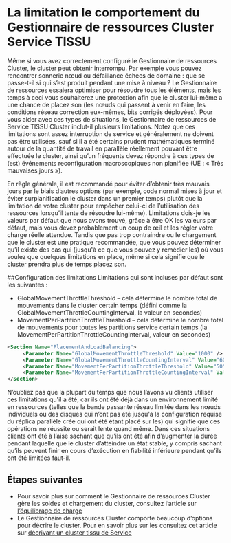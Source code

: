 <properties
   pageTitle="La limitation dans le Gestionnaire de ressources de cluster Service TISSU | Microsoft Azure"
   description="Apprenez à configurer les limitations fournies par le Gestionnaire de ressources Cluster Service tissu."
   services="service-fabric"
   documentationCenter=".net"
   authors="masnider"
   manager="timlt"
   editor=""/>

<tags
   ms.service="Service-Fabric"
   ms.devlang="dotnet"
   ms.topic="article"
   ms.tgt_pltfrm="NA"
   ms.workload="NA"
   ms.date="08/19/2016"
   ms.author="masnider"/>


# <a name="throttling-the-behavior-of-the-service-fabric-cluster-resource-manager"></a>La limitation le comportement du Gestionnaire de ressources Cluster Service TISSU
Même si vous avez correctement configuré le Gestionnaire de ressources Cluster, le cluster peut obtenir interrompu. Par exemple vous pouvez rencontrer sonnerie nœud ou défaillance échecs de domaine : que se passe-t-il si qui s’est produit pendant une mise à niveau ? Le Gestionnaire de ressources essaiera optimiser pour résoudre tous les éléments, mais les temps à ceci vous souhaiterez une protection afin que le cluster lui-même a une chance de placez son (les nœuds qui passent à venir en faire, les conditions réseau correction eux-mêmes, bits corrigés déployées). Pour vous aider avec ces types de situations, le Gestionnaire de ressources de Service TISSU Cluster inclut-il plusieurs limitations. Notez que ces limitations sont assez interruption de service et généralement ne doivent pas être utilisées, sauf si il a été certains prudent mathématiques terminé autour de la quantité de travail en parallèle réellement pouvant être effectuée le cluster, ainsi qu’un fréquents devez répondre à ces types de (est) événements reconfiguration macroscopiques non planifiée (UE : « Très mauvaises jours »).

En règle générale, il est recommandé pour éviter d’obtenir très mauvais jours par le biais d’autres options (par exemple, code normal mises à jour et éviter surplanification le cluster dans un premier temps) plutôt que la limitation de votre cluster pour empêcher celui-ci de l’utilisation des ressources lorsqu’il tente de résoudre lui-même). Limitations dois-je les valeurs par défaut que nous avons trouvé, grâce à être OK les valeurs par défaut, mais vous devez probablement un coup de œil et les régler votre charge réelle attendue. Tandis que pas trop contraindre ou le chargement que le cluster est une pratique recommandée, que vous pouvez déterminer qu’il existe des cas qui (jusqu'à ce que vous pouvez y remédier les) où vous voulez que quelques limitations en place, même si cela signifie que le cluster prendra plus de temps placez son.

##<a name="configuring-the-throttles"></a>Configuration des limitations
Limitations qui sont incluses par défaut sont les suivantes :

-   GlobalMovementThrottleThreshold – cela détermine le nombre total de mouvements dans le cluster certain temps (défini comme la GlobalMovementThrottleCountingInterval, la valeur en secondes)
-   MovementPerPartitionThrottleThreshold – cela détermine le nombre total de mouvements pour toutes les partitions service certain temps (la MovementPerPartitionThrottleCountingInterval, valeur en secondes)

``` xml
<Section Name="PlacementAndLoadBalancing">
     <Parameter Name="GlobalMovementThrottleThreshold" Value="1000" />
     <Parameter Name="GlobalMovementThrottleCountingInterval" Value="600" />
     <Parameter Name="MovementPerPartitionThrottleThreshold" Value="50" />
     <Parameter Name="MovementPerPartitionThrottleCountingInterval" Value="600" />
</Section>
```

N’oubliez pas que la plupart du temps que nous l’avons vu clients utiliser ces limitations qu'il a été, car ils ont été déjà dans un environnement limité en ressources (telles que la bande passante réseau limitée dans les nœuds individuels ou des disques qui n’ont pas été jusqu'à la configuration requise du réplica parallèle crée qui ont été étant placé sur les) qui signifie que ces opérations ne réussite ou serait lente quand même.  Dans ces situations clients ont été à l’aise sachant que qu’ils ont été afin d’augmenter la durée pendant laquelle que le cluster d’atteindre un état stable, y compris sachant qu’ils peuvent finir en cours d’exécution en fiabilité inférieure pendant qu’ils ont été limitées faut-il.

## <a name="next-steps"></a>Étapes suivantes
- Pour savoir plus sur comment le Gestionnaire de ressources Cluster gère les soldes et chargement du cluster, consultez l’article sur [l’équilibrage de charge](service-fabric-cluster-resource-manager-balancing.md)
- Le Gestionnaire de ressources Cluster comporte beaucoup d’options pour décrire le cluster. Pour en savoir plus sur les consultez cet article sur [décrivant un cluster tissu de Service](service-fabric-cluster-resource-manager-cluster-description.md)
